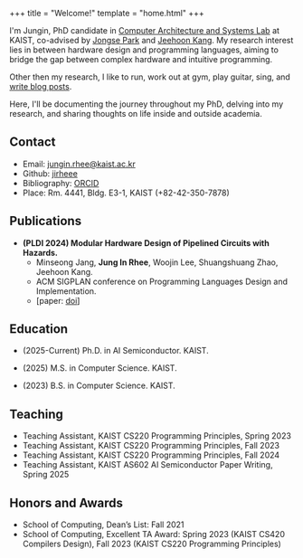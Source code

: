 +++
title = "Welcome!"
template = "home.html"
+++



I'm Jungin, PhD candidate in [Computer Architecture and Systems Lab](https://casyslab.kaist.ac.kr) at KAIST, co-advised by [Jongse Park](https://jongse-park.github.io) and [Jeehoon Kang](https://cp.kaist.ac.kr/jeehoon.kang/).
My research interest lies in between hardware design and programming languages, aiming to bridge the gap between complex hardware and intuitive programming.
<!-- TODO: Opportunity for Deeper Personal Narrative: While your academic profile is strong, consider weaving in more of your personal story or "why" behind your research interests. What excites you about bridging hardware design and programming languages? Sharing more of your passion can make your brand more compelling. -->

Other then my research, I like to run, work out at gym, play guitar, sing, and [write blog posts](https://jirheee.github.io/jirheee/posts/).

Here, I'll be documenting the journey throughout my PhD, delving into my research, and sharing thoughts on life inside and outside academia.


## Contact

- Email: jungin.rhee@kaist.ac.kr
- Github: [jirheee](https://github.com/jirheee)
- Bibliography: [ORCID](https://orcid.org/0009-0009-4462-3895)
- Place: Rm. 4441, Bldg. E3-1, KAIST (+82-42-350-7878)

## Publications

- **(PLDI 2024) Modular Hardware Design of Pipelined Circuits with Hazards.**
  - Minseong Jang, **Jung In Rhee**, Woojin Lee, Shuangshuang Zhao, Jeehoon Kang.
  - ACM SIGPLAN conference on Programming Languages Design and Implementation.
  - [paper: [doi](https://doi.org/10.1145/3656378)] ​ ​ ​

## Education

- (2025-Current) Ph.D. in AI Semiconductor. KAIST.

- (2025) M.S. in Computer Science. KAIST.

- (2023) B.S. in Computer Science. KAIST.

## Teaching

- Teaching Assistant, KAIST CS220 Programming Principles, Spring 2023
- Teaching Assistant, KAIST CS220 Programming Principles, Fall 2023
- Teaching Assistant, KAIST CS220 Programming Principles, Fall 2024
- Teaching Assistant, KAIST AS602 AI Semiconductor Paper Writing, Spring 2025

## Honors and Awards

- School of Computing, Dean’s List: Fall 2021
- School of Computing, Excellent TA Award: Spring 2023 (KAIST CS420 Compilers Design), Fall 2023 (KAIST CS220 Programming Principles)
